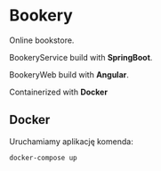 # Bookery
Online bookstore. 

BookeryService build with **SpringBoot**. 

BookeryWeb build with **Angular**.

Containerized with **Docker**

## Docker

Uruchamiamy aplikację komenda:

```console
docker-compose up
```
